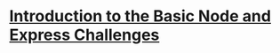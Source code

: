 # [Introduction to the Basic Node and Express Challenges](https://www.freecodecamp.org/learn/apis-and-microservices/basic-node-and-express/)